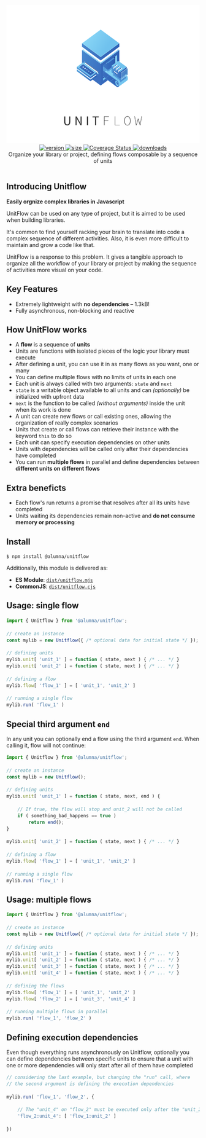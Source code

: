 <div align="center">
	<img src="https://github.com/alumna/unitflow/raw/master/unitflow.svg?sanitize=true" alt="unitflow" width="640" height="360" />
</div>

<div align="center">
	<a href="https://npmjs.org/package/@alumna/unitflow">
		<img src="https://badgen.now.sh/npm/v/@alumna/unitflow" alt="version" />
	</a>
	<a href="https://npmjs.org/package/@alumna/unitflow">
		<img src="https://badgen.net/bundlephobia/min/@alumna/unitflow" alt="size" />
	</a>
	<a href='https://codecov.io/gh/alumna/unitflow/'>
		<img src='https://codecov.io/gh/alumna/unitflow/graph/badge.svg' alt='Coverage Status' />
	</a>
	<a href="https://npmjs.org/package/@alumna/unitflow">
		<img src="https://badgen.now.sh/npm/dm/@alumna/unitflow" alt="downloads" />
	</a>
</div>

<div align="center">Organize your library or project, defining flows composable by a sequence of units</div>

<br/>

## Introducing Unitflow

**Easily orgnize complex libraries in Javascript**

UnitFlow can be used on any type of project, but it is aimed to be used when building libraries.

It's common to find yourself racking your brain to translate into code a complex sequence of different activities. Also, it is even more difficult to maintain and grow a code like that.

UnitFlow is a response to this problem. It gives a tangible approach to organize all the workflow of your library or project by making the sequence of activities more visual on your code.

## Key Features

* Extremely lightweight with **no dependencies** – 1.3kB!
* Fully asynchronous, non-blocking and reactive

## How UnitFlow works

* A **flow** is a sequence of **units**
* Units are functions with isolated pieces of the logic your library must execute
* After defining a unit, you can use it in as many flows as you want, one or many
* You can define multiple flows with no limits of units in each one
* Each unit is always called with two arguments: `state` and `next`
* `state` is a writable object available to all units and can *(optionally)* be initialized with upfront data
* `next` is the function to be called *(without arguments)* inside the unit when its work is done
* A unit can create new flows or call existing ones, allowing the organization of really complex scenarios
* Units that create or call flows can retrieve their instance with the keyword `this` to do so
* Each unit can specify execution dependencies on other units
* Units with dependencies will be called only after their dependencies have completed
* You can run **multiple flows** in parallel and define dependencies between **different units on different flows**

## Extra beneficts

* Each flow's run returns a promise that resolves after all its units have completed
* Units waiting its dependencies remain non-active and **do not consume memory or processing**


## Install

```
$ npm install @alumna/unitflow
```

Additionally, this module is delivered as:

* **ES Module**: [`dist/unitflow.mjs`](https://unpkg.com/@alumna/unitflow/dist/unitflow.mjs)
* **CommonJS**: [`dist/unitflow.cjs`](https://unpkg.com/@alumna/unitflow/dist/unitflow.cjs)


## Usage: single flow

```js
import { Unitflow } from '@alumna/unitflow';

// create an instance
const mylib = new Unitflow({ /* optional data for initial state */ });

// defining units
mylib.unit[ 'unit_1' ] = function ( state, next ) { /* ... */ }
mylib.unit[ 'unit_2' ] = function ( state, next ) { /* ... */ }

// defining a flow
mylib.flow[ 'flow_1' ] = [ 'unit_1', 'unit_2' ]

// running a single flow
mylib.run( 'flow_1' )

```

## Special third argument `end`

In any unit you can optionally end a flow using the third argument `end`. When calling it, flow will not continue:

```js
import { Unitflow } from '@alumna/unitflow';

// create an instance
const mylib = new Unitflow();

// defining units
mylib.unit[ 'unit_1' ] = function ( state, next, end ) {
	
	// If true, the flow will stop and unit_2 will not be called
	if ( something_bad_happens == true )
		return end();
}

mylib.unit[ 'unit_2' ] = function ( state, next ) { /* ... */ }

// defining a flow
mylib.flow[ 'flow_1' ] = [ 'unit_1', 'unit_2' ]

// running a single flow
mylib.run( 'flow_1' )

```



## Usage: multiple flows

```js
import { Unitflow } from '@alumna/unitflow';

// create an instance
const mylib = new Unitflow({ /* optional data for initial state */ });

// defining units
mylib.unit[ 'unit_1' ] = function ( state, next ) { /* ... */ }
mylib.unit[ 'unit_2' ] = function ( state, next ) { /* ... */ }
mylib.unit[ 'unit_3' ] = function ( state, next ) { /* ... */ }
mylib.unit[ 'unit_4' ] = function ( state, next ) { /* ... */ }

// defining the flows
mylib.flow[ 'flow_1' ] = [ 'unit_1', 'unit_2' ]
mylib.flow[ 'flow_2' ] = [ 'unit_3', 'unit_4' ]

// running multiple flows in parallel
mylib.run( 'flow_1', 'flow_2' )

```

## Defining execution dependencies

Even though everything runs asynchronously on Unitflow, optionally you can define dependencies between specific units to ensure that a unit with one or more dependencies will only start after all of them have completed

```js
// considering the last example, but changing the "run" call, where
// the second argument is defining the execution dependencies

mylib.run( 'flow_1', 'flow_2', {

	// The "unit_4" on "flow_2" must be executed only after the "unit_2" on "flow_1"
	'flow_2:unit_4': [ 'flow_1:unit_2' ]

})

```
